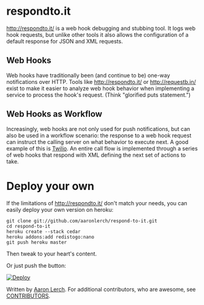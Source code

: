 # respondto.it

http://respondto.it/ is a web hook debugging and stubbing tool. It logs web hook requests, but unlike other tools it also allows the configuration of a default response for JSON and XML requests.

## Web Hooks

Web hooks have traditionally been (and continue to be) one-way notifications over HTTP. Tools like http://respondto.it/ or http://requestb.in/ exist to make it easier to analyze web hook behavior when implementing a service to process the hook's request. (Think "glorified puts statement.")

## Web Hooks as Workflow

Increasingly, web hooks are not only used for push notifications, but can also be used in a workflow scenario: the response to a web hook request can instruct the calling server on what behavior to execute next. A good example of this is [Twilio](http://twilio.com/). An entire call flow is implemented through a series of web hooks that respond with XML defining the next set of actions to take.

# Deploy your own

If the limitations of http://respondto.it/ don't match your needs, you can easily deploy your own version on heroku:

    git clone git://github.com/aaronlerch/respond-to-it.git
    cd respond-to-it
    heroku create --stack cedar
    heroku addons:add redistogo:nano
    git push heroku master

Then tweak to your heart's content.

Or just push the button:

[![Deploy](https://www.herokucdn.com/deploy/button.png)](https://heroku.com/deploy)

Written by [Aaron Lerch](https://github.com/aaronlerch). For additional
contributors, who are awesome, see [CONTRIBUTORS](CONTRIBUTORS.md).
